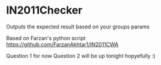 # IN2011Checker
Outputs the expected result based on your groups params

Based on Farzan's python script https://github.com/FarzanAkhtar1/IN2011CWA

Question 1 for now
Question 2 will be up tonight hopyefully :)

